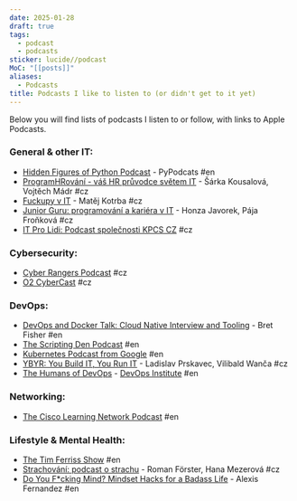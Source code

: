 ```yaml
---
date: 2025-01-28
draft: true
tags:
  - podcast
  - podcasts
sticker: lucide//podcast
MoC: "[[posts]]"
aliases:
  - Podcasts
title: Podcasts I like to listen to (or didn't get to it yet)
---
```

Below you will find lists of podcasts I listen to or follow, with links to Apple Podcasts.
### General & other IT:
- [Hidden Figures of Python Podcast](https://podcasts.apple.com/us/podcast/hidden-figures-of-python-podcast/id1720808525) - PyPodcats #en
- [ProgramHRování - váš HR průvodce světem IT](https://podcasts.apple.com/us/podcast/programhrování-váš-hr-průvodce-světem-it/id1593191280) - Šárka Kousalová, Vojtěch Mádr #cz
- [Fuckupy v IT](https://podcasts.apple.com/us/podcast/fuckupy-v-it/id1513940715) - Matěj Kotrba #cz
- [Junior Guru: programování a kariéra v IT](https://podcasts.apple.com/us/podcast/junior-guru-programování-a-kariéra-v-it/id1603653549) - Honza Javorek, Pája Froňková #cz
- [IT Pro Lidi: Podcast společnosti KPCS CZ](https://podcasts.apple.com/us/podcast/it-pro-lidi/id1698324361) #cz
### Cybersecurity:
- [Cyber Rangers Podcast](https://podcasts.apple.com/us/podcast/cyber-rangers-podcast/id1513746938) #cz
- [O2 CyberCast](https://podcasts.apple.com/us/podcast/o2-cybercast/id1634178629) #cz
### DevOps:
- [DevOps and Docker Talk: Cloud Native Interview and Tooling](https://podcast.bretfisher.com/) - Bret Fisher #en 
- [The Scripting Den Podcast](https://podcasts.apple.com/us/podcast/the-scripting-den-podcast/id1729484590) #en
- [Kubernetes Podcast from Google](https://podcasts.apple.com/us/podcast/kubernetes-podcast-from-google/id1370049232) #en
- [YBYR: You Build IT, You Run IT](https://ybyr.net/podcast/) - Ladislav Prskavec, Vilibald Wanča #cz
- [The Humans of DevOps](https://podcasts.apple.com/us/podcast/the-humans-of-devops-podcast-series/id1478025522) - [DevOps Institute](https://www.devopsinstitute.com/humans-of-devops-podcast/) #en
### Networking:
- [The Cisco Learning Network Podcast](https://podcasts.apple.com/us/podcast/the-cisco-learning-network/id1349472942) #en
### Lifestyle & Mental Health: 
- [The Tim Ferriss Show](https://podcasts.apple.com/us/podcast/the-tim-ferriss-show/id863897795) #en
- [Strachování: podcast o strachu](https://podcasts.apple.com/us/podcast/strachování/id1617571533) - Roman Förster, Hana Mezerová #cz
- [Do You F\*cking Mind? Mindset Hacks for a Badass Life](https://podcasts.apple.com/ca/podcast/do-you-f-cking-mind/id1502954097) - Alexis Fernandez #en